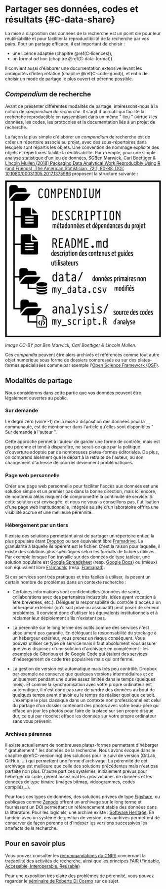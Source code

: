 # Partager ses données, codes et résultats  {#C-data-share}

La mise à disposition des données de la recherche est un point clé pour leur
réutilisabilité et pour faciliter la reproductibilité de la recherche par vos
pairs. Pour un partage efficace, il est important de choisir :
- une licence adaptée (chapitre \@ref(C-licences)), 
- un format *ad hoc* (chapitre \@ref(C-data-format)).

Il convient aussi d'élaborer une documentation extensive levant les
ambiguïtés d'interprétation (chapitre \@ref(C-code-good)), et enfin de choisir
un mode de partage le plus ouvert et pérenne possible.


## *Compendium* de recherche

Avant de présenter différentes modalités de partage, intéressons-nous à la notion de *compendium de recherche*.
Il s'agit d'un outil qui facilite la recherche
reproductible en rassemblant dans un même " lieu " (virtuel) les données, les
codes, les protocoles et la documentation liés à un projet de recherche.

La façon la plus simple d'élaborer un *compendium* de recherche est de créer un
répertoire associé au projet, avec des sous-répertoires dans lesquels sont
répartis les objets. Une convention de nommage explicite des objets et
répertoires facilite la réutilisabilité. Par exemple, pour une simple analyse
statistique d'un jeu de données, *SG*[Ben Marwick, Carl Boettiger & Lincoln Mullen
(2018) Packaging Data Analytical Work Reproducibly Using R (and Friends), The
American Statistician, 72:1, 80-88, DOI: 10.1080/00031305.2017.1375986]()
proposent la structure suivante :

![](img/compendium_fr.png)

*Image CC-BY par Ben Marwick, Carl Boettiger & Lincoln Mullen.*

Ces *compendia* peuvent être alors archivés et référencés comme tout autre objet
numérique sous forme de dossiers compressés ou sur des plates-formes spécialisées
comme par exemple l'[Open Science Framework (OSF)](https://osf.io/).


## Modalités de partage

Nous considérons dans cette partie que vos données peuvent être légalement
ouvertes au public.


### Sur demande

Le degré zéro (voire -1) de la mise à disposition des données pour la communauté, 
est de mentionner dans l'article qu'elles sont disponibles " Sur demande à l'auteur ". 

Cette approche permet à l'auteur de garder une forme de contrôle, mais est peu pérenne et tend à
disparaître, ne serait-ce que par la politique d'ouverture adoptée par de
nombreuses plates-formes éditoriales. De plus, on comprend aisément que le départ
à la retraite de l'auteur, ou son changement d'adresse de courriel deviennent
problématiques.

### Page web personnelle

Créer une page web personnelle pour faciliter l'accès aux données est une
solution simple et un premier pas dans la bonne direction, mais ici encore, de
nombreux aléas risquent de compromettre la continuité de service. Si cette
solution est envisagée, et nous ne vous la conseillons pas, l'utilisation
d'une page web institutionnelle, intégrée au site d'un laboratoire offrira
une visibilité accrue et une meilleure pérennité.

### Hébergement par un tiers 

Il existe des solutions permettant ainsi de partager un répertoire entier, la
plus populaire étant [Dropbox](https://www.dropbox.com/) ou son équivalent
libre [Framadrive](https://framadrive.org/login). La granularité à laquelle ils
opèrent est le fichier. C'est la raison pour laquelle, il existe des solutions
plus spécifiques selon les formats de fichiers utilisés. Par exemple lorsque
l'on travaille sur des données de type tableur, une solution
populaire est [Google Spreadsheet](https://spreadsheets.google.com/)
(resp. [Google Docs](https://docs.google.com/)) ou (mieux) son équivalent libre
[Framacalc](https://framacalc.org/) (resp. [Framapad](https://framapad.org/)).

Si ces services sont très pratiques et très faciles à utiliser, ils posent un
certain nombre de problèmes dans un contexte recherche :

* Certaines informations sont confidentielles (données de santé, collaborations
  avec des partenaires industriels, idées ayant vocation à être brevetées,
  etc.). Déléguer la responsabilité du contrôle d'accès à un hébergeur extérieur
  (qu'il soit privé ou associatif) peut poser de sérieux problèmes. Il convient
  donc d'utiliser les équivalents institutionnels et à réclamer leur déploiement
  s'ils n'existent pas.
  
* La pérennité sur le long terme des outils comme des services n'est absolument pas garantie. En déléguant la
  responsabilité du stockage à un hébergeur extérieur, vous prenez un risque
  conséquent. Vous pouvez utiliser ce type de service mais il faut absolument
  vous assurer que vous disposez d'une solution d'archivage en complément : 
  les exemples de Gitorious et de Google Code qui étaient des   services d'hébergement 
  de code très populaires mais qui ont fermé.
  
* La gestion de version est automatique mais très peu contrôlé. Dropbox par
  exemple ne conserve que quelques versions intermédiaires et ce uniquement
  pendant une durée assez limitée dans le temps (quelques mois). Et comme la
  synchronisation avec votre propre ordinateur est automatique, il n'est donc
  pas rare de perdre des données au bout de quelques temps avant d'avoir eu le
  temps de réaliser quoi que ce soit. L'exemple le plus classique dans un
  contexte non professionnel est celui du partage d'un dossier contenant des
  photos avec votre beau-père qui efface un jour les photos pour faire de la
  place sur son propre disque dur, ce qui par ricochet efface les données sur
  votre propre ordinateur sans vous prévenir.

### Archives pérennes

Il existe actuellement de nombreuses plates-formes permettant d'héberger
" gratuitement " les données de la recherche. Nous avons évoqué dans le chapitre
\@ref(C-versioning) des solutions pour le suivi de version (GitLab, GitHub,
...) qui permettent une forme d'archivage. La pérennité de cet archivage est
meilleure que celle des solutions précédentes mais n'est pas parfaite non
plus. D'autre part ces systèmes, initialement prévus pour héberger du code,
gèrent assez mal les gros volumes de données et les données de type binaire
(images bitmap, videogrammes, codes compilés...).

Pour tous ces types de données, des solutions privées de type
[Figshare](https://figshare.com), ou publiques comme
[Zenodo](https://zenodo.org) offrent un archivage sur le long terme et fournissent 
un DOI permettant un référencement stable des données
dans la littérature. 
Pour les logiciels, une archive existe :
[Software Heritage](https://www.softwareheritage.org). En tandem avec un
système de gestion de version, ces archives permettent de conserver de façon
pérenne et d'indexer les versions successives les artefacts de la recherche.


## Pour en savoir plus

Vous pouvez consulter les [recommandations du
CNRS](http://qualite-en-recherche.cnrs.fr/spip.php?article315) concernant la
traçabilité des activités de recherche, ainsi que les principes [FAIR (Findable,
Accessible, Interoperable, Reusable)](https://www.go-fair.org/fair-principles/)

Pour une exposition très claire des problèmes de pérennité, vous
pouvez regarder le [séminaire de Roberto Di
Cosmo](https://github.com/alegrand/RR_webinars/blob/master/5_archiving_software_and_data/index.org)
sur ce sujet.
 
